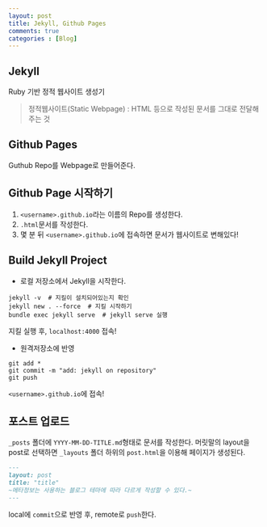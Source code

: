 ```yaml
---
layout: post
title: Jekyll, Github Pages
comments: true
categories : [Blog]
---
```

## Jekyll
Ruby 기반 정적 웹사이트 생성기
>정적웹사이트(Static Webpage)
: HTML 등으로 작성된 문서를 그대로 전달해주는 것

## Github Pages
Guthub Repo를 Webpage로 만들어준다.

## Github Page 시작하기
1. `<username>.github.io`라는 이름의 Repo를 생성한다.
2. `.html`문서를 작성한다.
3. 몇 분 뒤 `<username>.github.io`에 접속하면 문서가 웹사이트로 변해있다!

## Build Jekyll Project
- 로컬 저장소에서 Jekyll을 시작한다.
```shell script
jekyll -v  # 지킬이 설치되어있는지 확인
jekyll new . --force  # 지킬 시작하기
bundle exec jekyll serve  # jekyll serve 실행
```
지킬 실행 후, `localhost:4000` 접속!

- 원격저장소에 반영
```shell script
git add *
git commit -m "add: jekyll on repository"
git push
```
`<username>.github.io`에 접속!

## 포스트 업로드
 `_posts` 폴더에 `YYYY-MM-DD-TITLE.md`형태로 문서를 작성한다.
 머릿말의 layout을 post로 선택하면 `_layouts` 폴더 하위의 `post.html`을 이용해 페이지가 생성된다.
```markdown
---
layout: post
title: "title"
~메타정보는 사용하는 블로그 테마에 따라 다르게 작성할 수 있다.~
---
```
local에 `commit`으로 반영 후, remote로 `push`한다.
